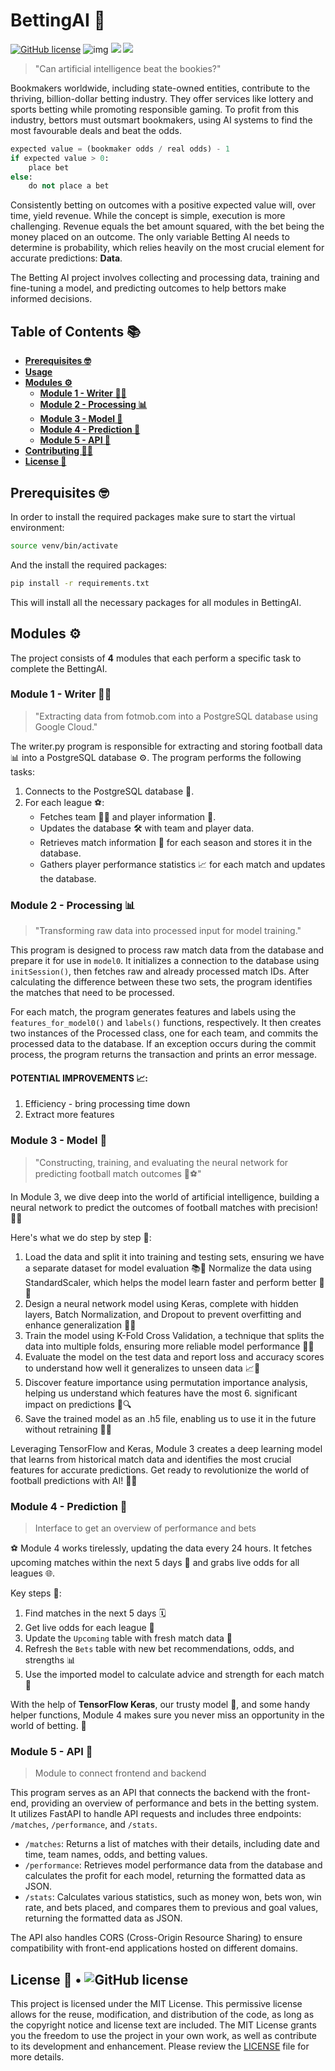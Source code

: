 # BettingAI 🧠

[![GitHub license](https://img.shields.io/badge/license-MIT-blue.svg)](https://github.com/facebook/react/blob/main/LICENSE) ![img](https://img.shields.io/github/languages/top/erikbohne/bettingAI?color=purple) ![](https://img.shields.io/github/repo-size/erikbohne/bettingAI?color=gre) ![](https://img.shields.io/github/commit-activity/m/erikbohne/bettingAI?color=ff69b4)

<!-- ALL-CONTRIBUTORS-BADGE:END -->

> "Can artificial intelligence beat the bookies?"

Bookmakers worldwide, including state-owned entities, contribute to the thriving, billion-dollar betting industry. They offer services like lottery and sports betting while promoting responsible gaming. To profit from this industry, bettors must outsmart bookmakers, using AI systems to find the most favourable deals and beat the odds.

```python
expected value = (bookmaker odds / real odds) - 1
if expected value > 0:
    place bet
else:
    do not place a bet
```

Consistently betting on outcomes with a positive expected value will, over time, yield revenue. While the concept is simple, execution is more challenging. Revenue equals the bet amount squared, with the bet being the money placed on an outcome. The only variable Betting AI needs to determine is probability, which relies heavily on the most crucial element for accurate predictions: **Data**.

The Betting AI project involves collecting and processing data, training and fine-tuning a model, and predicting outcomes to help bettors make informed decisions.

## Table of Contents 📚

- **[Prerequisites 🤓](#Prerequisites)**
- **[Usage](#usage)**
- **[Modules ⚙️](#modules)**
  - **[Module 1 - Writer ✍🏽](#module-1---writer)**
  - **[Module 2 - Processing 📊](#module-3---processing)**
  - **[Module 3 - Model 🤖](#module-2---model)**
  - **[Module 4 - Prediction 🔮](#module-4---prediction)**
  - **[Module 5 - API 🔗](#module-4---API)**
- **[Contributing 🙋‍♂️](#contributing)**
- **[License 🪪](#license)**

## Prerequisites 🤓

In order to install the required packages make sure to start the virtual environment:

```bash
source venv/bin/activate
```

And the install the required packages:

```bash
pip install -r requirements.txt
```

This will install all the necessary packages for all modules in BettingAI.

## Modules ⚙️

The project consists of **4** modules that each perform a specific task to complete the BettingAI.

### Module 1 - Writer ✍🏽

> "Extracting data from fotmob.com into a PostgreSQL database using Google Cloud."

The writer.py program is responsible for extracting and storing football data 📊 into a PostgreSQL database ⚙️. The program performs the following tasks:

1. Connects to the PostgreSQL database 🔗.
2. For each league ⚽:
   - Fetches team 🏃‍♂️ and player information 👤.
   - Updates the database 🛠 with team and player data.
   - Retrieves match information 🥅 for each season and stores it in the database.
   - Gathers player performance statistics 📈 for each match and updates the database.

### Module 2 - Processing 📊

> "Transforming raw data into processed input for model training."

This program is designed to process raw match data from the database and prepare it for use in `model0`. It initializes a connection to the database using `initSession()`, then fetches raw and already processed match IDs. After calculating the difference between these two sets, the program identifies the matches that need to be processed.

For each match, the program generates features and labels using the `features_for_model0()` and `labels()` functions, respectively. It then creates two instances of the Processed class, one for each team, and commits the processed data to the database. If an exception occurs during the commit process, the program returns the transaction and prints an error message.

#### POTENTIAL IMPROVEMENTS 📈:

1. Efficiency - bring processing time down
2. Extract more features

### Module 3 - Model 🤖

> "Constructing, training, and evaluating the neural network for predicting football match outcomes 🧠⚽️"

In Module 3, we dive deep into the world of artificial intelligence, building a neural network to predict the outcomes of football matches with precision! 🎯🔮

Here's what we do step by step 🔑:

1. Load the data and split it into training and testing sets, ensuring we have a separate dataset for model evaluation 📚🔪
   Normalize the data using StandardScaler, which helps the model learn faster and perform better 📏✨
2. Design a neural network model using Keras, complete with hidden layers, Batch Normalization, and Dropout to prevent overfitting and enhance generalization 🧩🚀
3. Train the model using K-Fold Cross Validation, a technique that splits the data into multiple folds, ensuring more reliable model performance 🔄💪
4. Evaluate the model on the test data and report loss and accuracy scores to understand how well it generalizes to unseen data 📈🎉
5. Discover feature importance using permutation importance analysis, helping us understand which features have the most 6. significant impact on predictions 🌟🔍
6. Save the trained model as an .h5 file, enabling us to use it in the future without retraining 🔐💾

Leveraging TensorFlow and Keras, Module 3 creates a deep learning model that learns from historical match data and identifies the most crucial features for accurate predictions. Get ready to revolutionize the world of football predictions with AI! 🚀🌐

### Module 4 - Prediction 🔮

> Interface to get an overview of performance and bets

⚽ Module 4 works tirelessly, updating the data every 24 hours. It fetches upcoming matches within the next 5 days 📆 and grabs live odds for all leagues 🌐.

Key steps 🔑:

1. Find matches in the next 5 days 🗓️
2. Get live odds for each league 🎲
3. Update the `Upcoming` table with fresh match data 🔄
4. Refresh the `Bets` table with new bet recommendations, odds, and strengths 📊
5. Use the imported model to calculate advice and strength for each match 🧠

With the help of **TensorFlow Keras**, our trusty model 🧙, and some handy helper functions, Module 4 makes sure you never miss an opportunity in the world of betting. 🎯

### Module 5 - API 🔗

> Module to connect frontend and backend

This program serves as an API that connects the backend with the front-end, providing an overview of performance and bets in the betting system. It utilizes FastAPI to handle API requests and includes three endpoints: `/matches`, `/performance`, and `/stats`.

- `/matches`: Returns a list of matches with their details, including date and time, team names, odds, and betting values.
- `/performance`: Retrieves model performance data from the database and calculates the profit for each model, returning the formatted data as JSON.
- `/stats`: Calculates various statistics, such as money won, bets won, win rate, and bets placed, and compares them to previous and goal values, returning the formatted data as JSON.

The API also handles CORS (Cross-Origin Resource Sharing) to ensure compatibility with front-end applications hosted on different domains.

## License 🪪 • ![GitHub license](https://img.shields.io/badge/license-MIT-blue.svg)

This project is licensed under the MIT License. This permissive license allows for the reuse, modification, and distribution of the code, as long as the copyright notice and license text are included. The MIT License grants you the freedom to use the project in your own work, as well as contribute to its development and enhancement. Please review the [LICENSE](LICENSE) file for more details.
